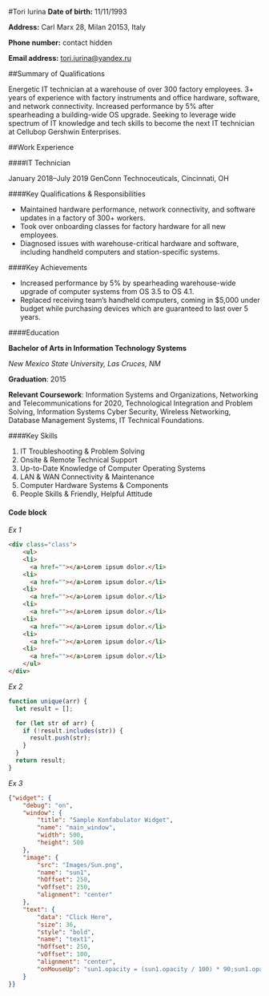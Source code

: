 #Tori Iurina
**Date of birth:** 11/11/1993

**Address:** Carl Marx 28, Milan 20153, Italy

**Phone number:** contact hidden

**Email address:** tori.iurina@yandex.ru

##Summary of Qualifications
 
Energetic IT technician at a warehouse of over 300 factory employees.
 3+ years of experience with factory instruments and office hardware,
  software, and network connectivity. Increased performance by 5% after
   spearheading a building-wide OS upgrade. Seeking to leverage wide 
   spectrum of IT knowledge and tech skills to become the next 
   IT technician at Cellubop Gershwin Enterprises.

##Work Experience

####IT Technician
 
January 2018–July 2019
GenConn Technoceuticals, Cincinnati, OH

####Key Qualifications & Responsibilities

* Maintained hardware performance, network connectivity, and software updates in a factory of 300+ workers.
* Took over onboarding classes for factory hardware for all new employees.
* Diagnosed issues with warehouse-critical hardware and software, including handheld computers and station-specific systems.

####Key Achievements

* Increased performance by 5% by spearheading warehouse-wide upgrade of computer systems from OS 3.5 to OS 4.1.
* Replaced receiving team’s handheld computers, coming in $5,000 under budget while purchasing devices which are guaranteed to last over 5 years.

####Education 

**Bachelor of Arts in Information Technology Systems**

*New Mexico State University, Las Cruces, NM*

**Graduation**: 2015

**Relevant Coursework**: Information Systems and Organizations, Networking and Telecommunications for 2020, Technological Integration and Problem Solving, Information Systems Cyber Security, Wireless Networking, Database Management Systems, IT Technical Foundations.

####Key Skills
 
1. IT Troubleshooting & Problem Solving
2. Onsite & Remote Technical Support
3. Up-to-Date Knowledge of Computer Operating Systems
4. LAN & WAN Connectivity & Maintenance
5. Computer Hardware Systems & Components
6. People Skills & Friendly, Helpful Attitude

#### Code block

*Ex 1*

```html
<div class="class">
    <ul>
    <li>
      <a href=""></a>Lorem ipsum dolor.</li>
    <li>
      <a href=""></a>Lorem ipsum dolor.</li>
    <li>
      <a href=""></a>Lorem ipsum dolor.</li>
    <li>
      <a href=""></a>Lorem ipsum dolor.</li>
    <li>
      <a href=""></a>Lorem ipsum dolor.</li>
    <li>
      <a href=""></a>Lorem ipsum dolor.</li>
    <li>
      <a href=""></a>Lorem ipsum dolor.</li>
    </ul>
</div>
```

*Ex 2*  

```javascript
function unique(arr) {
  let result = [];

  for (let str of arr) {
    if (!result.includes(str)) {
      result.push(str);
    }
  }
  return result;
}
```  

*Ex 3*

```json
{"widget": {
    "debug": "on",
    "window": {
        "title": "Sample Konfabulator Widget",
        "name": "main_window",
        "width": 500,
        "height": 500
    },
    "image": { 
        "src": "Images/Sun.png",
        "name": "sun1",
        "hOffset": 250,
        "vOffset": 250,
        "alignment": "center"
    },
    "text": {
        "data": "Click Here",
        "size": 36,
        "style": "bold",
        "name": "text1",
        "hOffset": 250,
        "vOffset": 100,
        "alignment": "center",
        "onMouseUp": "sun1.opacity = (sun1.opacity / 100) * 90;sun1.opacity = (sun1.opacity / 100) * 90;sun1.opacity = (sun1.opacity / 100) * 90;sun1.opacity = (sun1.opacity / 100) * 90;sun1.opacity = (sun1.opacity / 100) * 90;sun1.opacity = (sun1.opacity / 100) * 90;sun1.opacity = (sun1.opacity / 100) * 90;"
    }
}}   
```
